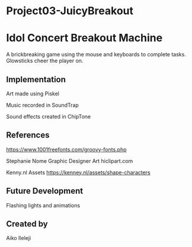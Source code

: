 # Project03-JuicyBreakout

# Idol Concert Breakout Machine

A brickbreaking game using the mouse and keyboards to complete tasks. Glowsticks cheer the player on.


## Implementation
Art made using Piskel

Music recorded in SoundTrap

Sound effects created in ChipTone

## References

https://www.1001freefonts.com/groovy-fonts.php

Stephanie Nome Graphic Designer Art hiclipart.com 

Kenny.nl Assets https://kenney.nl/assets/shape-characters

## Future Development

Flashing lights and animations

## Created by

Aiko Ileleji
